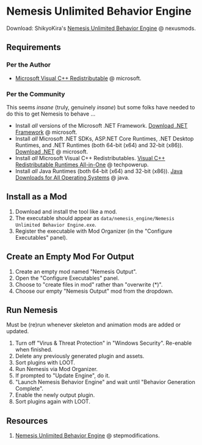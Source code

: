 # Nemesis Unlimited Behavior Engine

Download: ShikyoKira's [Nemesis Unlimited Behavior Engine](https://www.nexusmods.com/skyrimspecialedition/mods/60033) @ nexusmods.

## Requirements

### Per the Author

- [Microsoft Visual C++ Redistributable](https://learn.microsoft.com/en-us/cpp/windows/latest-supported-vc-redist?view=msvc-170) @ microsoft.

### Per the Community

This seems _insane_ (truly, genuinely _insane_) but some folks have needed to do this to get Nemesis to behave ...

- Install _all_ versions of the Microsoft .NET Framework. [Download .NET Framework](https://dotnet.microsoft.com/en-us/download/dotnet-framework) @ microsoft.
- Install _all_ Microsoft .NET SDKs, ASP.NET Core Runtimes, .NET Desktop Runtimes, and .NET Runtimes (both 64-bit (x64) and 32-bit (x86)). [Download .NET](https://dotnet.microsoft.com/en-us/download/dotnet) @ microsoft.
- Install _all_ Microsoft Visual C++ Redistributables. [Visual C++ Redistributable Runtimes All-in-One](https://www.techpowerup.com/download/visual-c-redistributable-runtime-package-all-in-one/) @ techpowerup.
- Install _all_ Java Runtimes (both 64-bit (x64) and 32-bit (x86)). [Java Downloads for All Operating Systems](https://www.java.com/en/download/manual.jsp) @ java.

## Install as a Mod

1. Download and install the tool like a mod.
2. The executable should appear as `data/nemesis_engine/Nemesis Unlimited Behavior Engine.exe`.
3. Register the executable with Mod Organizer (in the "Configure Executables" panel).

## Create an Empty Mod For Output

1. Create an empty mod named "Nemesis Output".
2. Open the "Configure Executables" panel.
3. Choose to "create files in mod" rather than "overwrite (*)".
4. Choose our empty "Nemesis Output" mod from the dropdown.

## Run Nemesis

Must be (re)run whenever skeleton and animation mods are added or updated.

1. Turn off "Virus & Threat Protection" in "Windows Security". Re-enable when finished.
2. Delete any previously generated plugin and assets.
3. Sort plugins with LOOT.
5. Run Nemesis via Mod Organizer.
6. If prompted to "Update Engine", do it.
7. "Launch Nemesis Behavior Engine" and wait until "Behavior Generation Complete".
8. Enable the newly output plugin.
9. Sort plugins again with LOOT.

## Resources

1. [Nemesis Unlimited Behavior Engine](https://stepmodifications.org/wiki/SkyrimSE:Nemesis_Unlimited_Behavior_Engine) @ stepmodifications.
